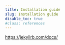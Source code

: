 ```yaml
---
title: Installation guide
slug: Installation guide
disable_toc: true
#class: references
---
```

https://jekyllrb.com/docs/